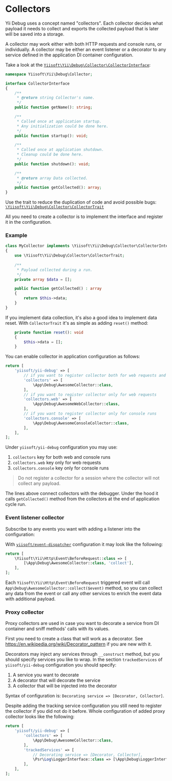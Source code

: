 # Collectors

Yii Debug uses a concept named "collectors".
Each collector decides what payload it needs to collect and exports the collected payload that is later will be saved into a storage.

A collector may work either with both HTTP requests and console runs, or individually.
A collector may be either an event listener or a decorator to any service defined in the application DI container configuration.

Take a look at the [`Yiisoft\Yii\Debug\Collector\CollectorInterface`](./src/Collector/CollectorInterface.php):

```php
namespace Yiisoft\Yii\Debug\Collector;

interface CollectorInterface
{
    /**
     * @return string Collector's name.
     */
    public function getName(): string;

    /**
     * Called once at application startup.
     * Any initialization could be done here.
     */
    public function startup(): void;

    /**
     * Called once at application shutdown.
     * Cleanup could be done here.
     */
    public function shutdown(): void;

    /**
     * @return array Data collected.
     */
    public function getCollected(): array;
}
```

Use the trait to reduce the duplication of code and avoid possible bugs: [`\Yiisoft\Yii\Debug\Collector\CollectorTrait`](./src/Collector/CollectorTrait.php)

All you need to create a collector is to implement the interface and register it in the configuration.

### Example

```php
class MyCollector implements \Yiisoft\Yii\Debug\Collector\CollectorInterface
{
    use \Yiisoft\Yii\Debug\Collector\CollectorTrait;
    
    /**
     * Payload collected during a run. 
     */
    private array $data = [];

    public function getCollected() : array
    {
        return $this->data;
    }
}
```

If you implement data collection, it's also a good idea to implement data reset. With `CollectorTrait` it's as simple as adding `reset()` method:
```php
    private function reset(): void
    {
        $this->data = [];
    }
```

You can enable collector in application configuration as follows:

```php
return [
    'yiisoft/yii-debug' => [
        // if you want to register collector both for web requests and console runs
        'collectors' => [
            \App\Debug\AwesomeCollector::class,
        ],
        // if you want to register collector only for web requests
        'collectors.web' => [
            \App\Debug\AwesomeWebCollector::class,
        ],
        // if you want to register collector only for console runs
        'collectors.console' => [
            \App\Debug\AwesomeConsoleCollector::class,
        ],
    ],
];
```

Under `yiisoft/yii-debug` configuration you may use:
1. `collectors` key for both web and console runs
2. `collectors.web` key only for web requests
3. `collectors.console` key only for console runs

> Do not register a collector for a session where the collector will not collect any payload.


The lines above connect collectors with the debugger.
Under the hood it calls `getCollected()` method from the collectors at the end of application cycle run.

### Event listener collector

Subscribe to any events you want with adding a listener into the configuration:

With [`yiisoft/event-dispatcher`](https://github.com/yiisoft/event-dispatcher) configuration it may look like the following:

```php
return [
    \Yiisoft\Yii\Http\Event\BeforeRequest::class => [
        [\App\Debug\AwesomeCollector::class, 'collect'],
    ],
];
```

Each `Yiisoft\Yii\Http\Event\BeforeRequest` triggered event will call `App\Debug\AwesomeCollector::collect($event)` method,
so you can collect any data from the event or call any other services to enrich the event data with additional payload.

### Proxy collector

Proxy collectors are used in case you want to decorate a service from DI container and sniff methods' calls with its values.

First you need to create a class that will work as a decorator. See https://en.wikipedia.org/wiki/Decorator_pattern if you are new with it.

Decorators may inject any services through `__construct` method, but you should specify services you like to wrap.
In the section `trackedServices` of `yiisoft/yii-debug` configuration you should specify:

1. A service you want to decorate
2. A decorator that will decorate the service
3. A collector that will be injected into the decorator

Syntax of configuration is: `Decorating service => [Decorator, Collector]`.

Despite adding the tracking service configuration you still need to register the collector if you did not do it before.
Whole configuration of added proxy collector looks like the following:

```php
return [
    'yiisoft/yii-debug' => [
        'collectors' => [
            \App\Debug\AwesomeCollector::class,
        ],
        'trackedServices' => [
            // Decorating service => [Decorator, Collector],
            \Psr\Log\LoggerInterface::class => [\App\Debug\LoggerInterfaceProxy::class, \App\Debug\AwesomeCollector::class],
        ],
    ],
];
```
